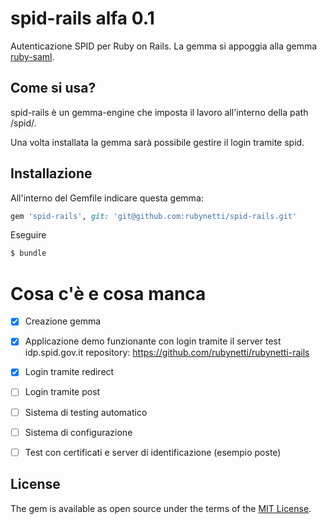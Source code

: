 # spid-rails alfa 0.1
Autenticazione SPID per Ruby on Rails.
La gemma si appoggia alla gemma [ruby-saml](https://github.com/onelogin/ruby-saml).

## Come si usa?
spid-rails è un gemma-engine che imposta il lavoro all'interno della path /spid/.

Una volta installata la gemma sarà possibile gestire il login tramite spid.


## Installazione

All'interno del Gemfile indicare questa gemma:

```ruby
gem 'spid-rails', git: 'git@github.com:rubynetti/spid-rails.git'
```

Eseguire
```bash
$ bundle
```
<!-- Or install it yourself as:
```bash
$ gem install spid-rails
``` -->

# Cosa c'è e cosa manca
- [x] Creazione gemma
- [x] Applicazione demo funzionante con login tramite il server test idp.spid.gov.it
repository: https://github.com/rubynetti/rubynetti-rails
- [x] Login tramite redirect
- [ ] Login tramite post
- [ ] Sistema di testing automatico
- [ ] Sistema di configurazione
- [ ] Test con certificati e server di identificazione (esempio poste)




## License
The gem is available as open source under the terms of the [MIT License](http://opensource.org/licenses/MIT).
